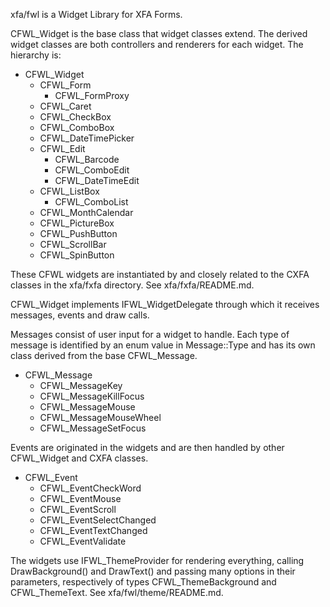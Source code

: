 xfa/fwl is a Widget Library for XFA Forms.

CFWL_Widget is the base class that widget classes extend. The derived widget
classes are both controllers and renderers for each widget. The hierarchy is:

* CFWL_Widget
    * CFWL_Form
        * CFWL_FormProxy
    * CFWL_Caret
    * CFWL_CheckBox
    * CFWL_ComboBox
    * CFWL_DateTimePicker
    * CFWL_Edit
        * CFWL_Barcode
        * CFWL_ComboEdit
        * CFWL_DateTimeEdit
    * CFWL_ListBox
        * CFWL_ComboList
    * CFWL_MonthCalendar
    * CFWL_PictureBox
    * CFWL_PushButton
    * CFWL_ScrollBar
    * CFWL_SpinButton

These CFWL widgets are instantiated by and closely related to the CXFA classes
in the xfa/fxfa directory. See xfa/fxfa/README.md.

CFWL_Widget implements IFWL_WidgetDelegate through which it receives messages,
events and draw calls.

Messages consist of user input for a widget to handle. Each type of message is
identified by an enum value in Message::Type and has its own class derived from
the base CFWL_Message.

* CFWL_Message
    * CFWL_MessageKey
    * CFWL_MessageKillFocus
    * CFWL_MessageMouse
    * CFWL_MessageMouseWheel
    * CFWL_MessageSetFocus

Events are originated in the widgets and are then handled by other CFWL_Widget
and CXFA classes.

* CFWL_Event
    * CFWL_EventCheckWord
    * CFWL_EventMouse
    * CFWL_EventScroll
    * CFWL_EventSelectChanged
    * CFWL_EventTextChanged
    * CFWL_EventValidate

The widgets use IFWL_ThemeProvider for rendering everything, calling
DrawBackground() and DrawText() and passing many options in their parameters,
respectively of types CFWL_ThemeBackground and CFWL_ThemeText. See
xfa/fwl/theme/README.md.

